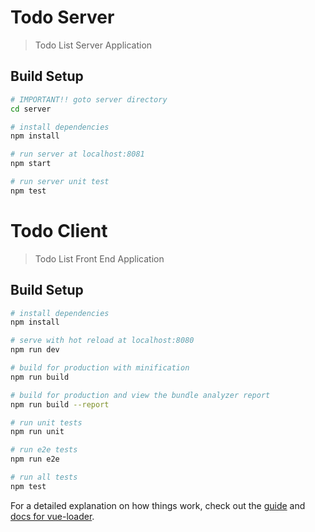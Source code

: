 # Todo Server

> Todo List Server Application

## Build Setup
``` bash
# IMPORTANT!! goto server directory 
cd server

# install dependencies
npm install

# run server at localhost:8081
npm start

# run server unit test
npm test
```

# Todo Client

> Todo List Front End Application

## Build Setup

``` bash
# install dependencies
npm install

# serve with hot reload at localhost:8080
npm run dev

# build for production with minification
npm run build

# build for production and view the bundle analyzer report
npm run build --report

# run unit tests
npm run unit

# run e2e tests
npm run e2e

# run all tests
npm test
```

For a detailed explanation on how things work, check out the [guide](http://vuejs-templates.github.io/webpack/) and [docs for vue-loader](http://vuejs.github.io/vue-loader).
